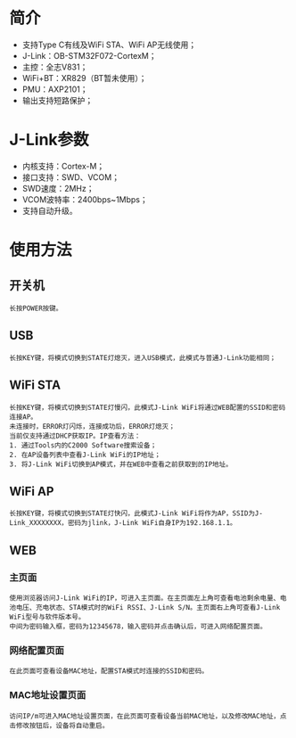 # 简介
* 支持Type C有线及WiFi STA、WiFi AP无线使用；
* J-Link：OB-STM32F072-CortexM；
* 主控：全志V831；
* WiFi+BT：XR829（BT暂未使用）；
* PMU：AXP2101；
* 输出支持短路保护；
# J-Link参数
* 内核支持：Cortex-M；
* 接口支持：SWD、VCOM；
* SWD速度：2MHz；
* VCOM波特率：2400bps~1Mbps；
* 支持自动升级。
# 使用方法
## 开关机
    长按POWER按键。
## USB
    长按KEY键，将模式切换到STATE灯熄灭，进入USB模式，此模式与普通J-Link功能相同；
## WiFi STA
    长按KEY键，将模式切换到STATE灯慢闪，此模式J-Link WiFi将通过WEB配置的SSID和密码连接AP。
    未连接时，ERROR灯闪烁，连接成功后，ERROR灯熄灭；
    当前仅支持通过DHCP获取IP。IP查看方法：
    1. 通过Tools内的C2000 Software搜索设备；
    2. 在AP设备列表中查看J-Link WiFi的IP地址；
    3. 将J-Link WiFi切换到AP模式，并在WEB中查看之前获取到的IP地址。
## WiFi AP
    长按KEY键，将模式切换到STATE灯快闪，此模式J-Link WiFi将作为AP，SSID为J-Link_XXXXXXXX，密码为jlink，J-Link WiFi自身IP为192.168.1.1。
## WEB
### 主页面
    使用浏览器访问J-Link WiFi的IP，可进入主页面。在主页面左上角可查看电池剩余电量、电池电压、充电状态、STA模式时的WiFi RSSI、J-Link S/N。主页面右上角可查看J-Link WiFi型号与软件版本号。
    中间为密码输入框，密码为12345678，输入密码并点击确认后，可进入网络配置页面。
### 网络配置页面
    在此页面可查看设备MAC地址，配置STA模式时连接的SSID和密码。
### MAC地址设置页面
    访问IP/m可进入MAC地址设置页面，在此页面可查看设备当前MAC地址，以及修改MAC地址，点击修改按钮后，设备将自动重启。